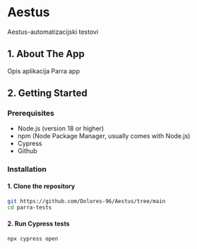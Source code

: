 # Aestus
Aestus-automatizacijski testovi

## 1. About The App

Opis aplikacija
Parra app
## 2. Getting Started

### Prerequisites

* Node.js (version 18 or higher)
* npm (Node Package Manager, usually comes with Node.js)
* Cypress
* Github

### Installation

#### 1. Clone the repository
```bash
git https://github.com/Dolores-96/Aestus/tree/main
cd parra-tests
```

#### 2. Run Cypress tests
```bash
npx cypress open 
```
